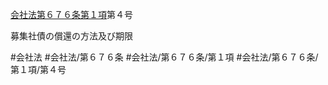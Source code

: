 [会社法第６７６条第１項](会社法＿＿＿＿第６７６条第１項)第４号

募集社債の償還の方法及び期限


#会社法
#会社法/第６７６条
#会社法/第６７６条/第１項
#会社法/第６７６条/第１項/第４号
